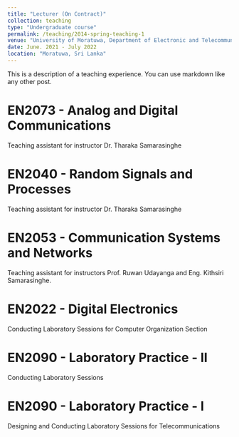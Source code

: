 ```yaml
---
title: "Lecturer (On Contract)"
collection: teaching
type: "Undergraduate course"
permalink: /teaching/2014-spring-teaching-1
venue: "University of Moratuwa, Department of Electronic and Telecommunication Engineering"
date: June. 2021 - July 2022
location: "Moratuwa, Sri Lanka"
---
```


This is a description of a teaching experience. You can use markdown like any other post.

EN2073 - Analog and Digital Communications
======
Teaching assistant for instructor Dr. Tharaka Samarasinghe

EN2040 - Random Signals and Processes 
======
Teaching assistant for instructor Dr. Tharaka Samarasinghe

EN2053 - Communication Systems and Networks
======

Teaching assistant for instructors Prof. Ruwan Udayanga and Eng. Kithsiri Samarasinghe.

EN2022 - Digital Electronics
======

Conducting Laboratory Sessions for Computer Organization Section

EN2090 - Laboratory Practice - II
======

Conducting Laboratory Sessions

EN2090 - Laboratory Practice - I
======

Designing and Conducting Laboratory Sessions for Telecommunications

